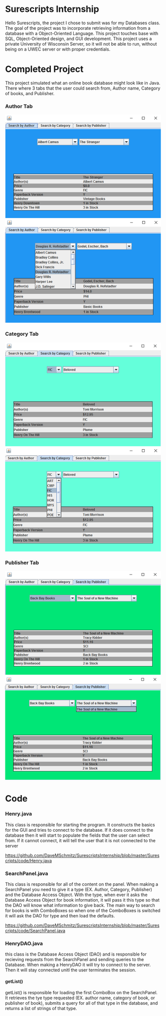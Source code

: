 # Surescripts Internship
Hello Surescripts, the project I chose to submit was for my Databases class.  The goal of the project was to incorporate retrieving information from a database with a Object-Oriented Language.  This project touches base with SQL, Object-Oriented design, and GUI development.  This project uses a private University of Wisconsin Server, so it will not be able to run, without being on a UWEC server or with proper credentials. 

# Completed Project
 This project simulated what an online book database might look like in Java.  There where 3 tabs that the user could search from, Author name, Category of books, and Publisher.
 
### Author Tab 
![alt tag](https://github.com/DaveMSchmitz/SurescriptsInternship/blob/master/Images/author1.png)
![alt tag](https://github.com/DaveMSchmitz/SurescriptsInternship/blob/master/Images/author2.png)
<br>  
### Category Tab 
![alt tag](https://github.com/DaveMSchmitz/SurescriptsInternship/blob/master/Images/cat1.png)
![alt tag](https://github.com/DaveMSchmitz/SurescriptsInternship/blob/master/Images/cat2.png)
<br>  
### Publisher Tab 
![alt tag](https://github.com/DaveMSchmitz/SurescriptsInternship/blob/master/Images/pub1.png)
![alt tag](https://github.com/DaveMSchmitz/SurescriptsInternship/blob/master/Images/pub2.png)
<br>

# Code

### Henry.java
This class is responsible for starting the program. It constructs the basics for the GUI and tries to connect to the database.  If it does connect to the database then it will start to populate the fields that the user can select from. If it cannot connect, it will tell the user that it is not connected to the server

https://github.com/DaveMSchmitz/SurescriptsInternship/blob/master/Surescripts/code/Henry.java

### SearchPanel.java
This class is responsible for all of the content on the panel. When making a SearchPanel you need to give it a type (EX. Author, Category, Publisher) and the Database Access Object. With the type, when ever it asks the Database Access Object for book information, it will pass it this type so that the DAO will know what information to give back. The main way to search for books is with ComboBoxes so when one of the ComboBoxes is switched it will ask the DAO for type and then load the defaults.

https://github.com/DaveMSchmitz/SurescriptsInternship/blob/master/Surescripts/code/SearchPanel.java

### HenryDAO.java
this class is the Database Access Object (DAO) and is responsible for recieving requests from the SearchPanel and sending queries to the Database. When making a HenryDAO it will try to connect to the server.  Then it will stay connected unitl the user terminates the session.
#### getList()
getList() is responsible for loading the first ComboBox on the SearchPanel.  It retrieves the tye type requested (EX. author name, category of book, or publisher of book), submits a query for all of that type in the database, and returns a list of strings of that type.

